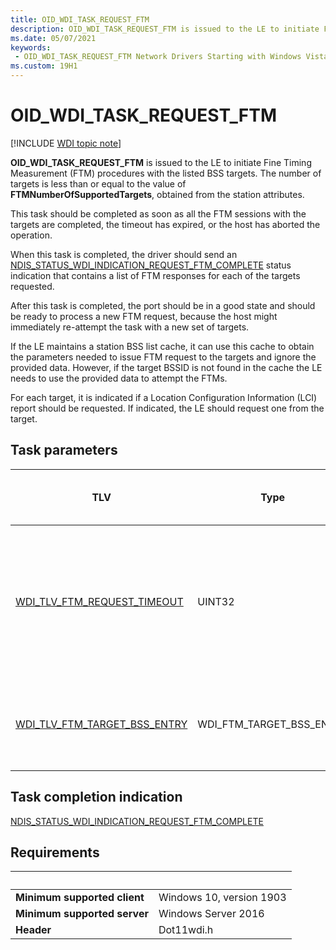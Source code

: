 ```yaml
---
title: OID_WDI_TASK_REQUEST_FTM
description: OID_WDI_TASK_REQUEST_FTM is issued to the LE to initiate Fine Timing Measurement (FTM) procedures with the listed BSS targets.
ms.date: 05/07/2021
keywords:
 - OID_WDI_TASK_REQUEST_FTM Network Drivers Starting with Windows Vista
ms.custom: 19H1
---
```


# OID_WDI_TASK_REQUEST_FTM

[!INCLUDE [WDI topic note](../includes/wdi-version-warning.md)]

**OID_WDI_TASK_REQUEST_FTM** is issued to the LE to initiate Fine Timing Measurement (FTM) procedures with the listed BSS targets. The number of targets is less than or equal to the value of **FTMNumberOfSupportedTargets**, obtained from the station attributes.

This task should be completed as soon as all the FTM sessions with the targets are completed, the timeout has expired, or the host has aborted the operation.

When this task is completed, the driver should send an [NDIS_STATUS_WDI_INDICATION_REQUEST_FTM_COMPLETE](ndis-status-wdi-indication-request-ftm-complete.md) status indication that contains a list of FTM responses for each of the targets requested.

After this task is completed, the port should be in a good state and should be ready to process a new FTM request, because the host might immediately re-attempt the task with a new set of targets.

If the LE maintains a station BSS list cache, it can use this cache to obtain the parameters needed to issue FTM request to the targets and ignore the provided data. However, if the target BSSID is not found in the cache the LE needs to use the provided data to attempt the FTMs.

For each target, it is indicated if a Location Configuration Information (LCI) report should be requested. If indicated, the LE should request one from the target. 

## Task parameters

| TLV | Type | Multiple TLV instances allowed | Optional | Description |
| --- | --- | --- | --- | --- |
| [WDI_TLV_FTM_REQUEST_TIMEOUT](wdi-tlv-ftm-request-timeout.md) | UINT32 |   |   | The maximum time, in milliseconds, to complete the FTM. The timeout is set to 150 ms multiplied by the number of targets. |
| [WDI_TLV_FTM_TARGET_BSS_ENTRY](wdi-tlv-ftm-target-bss-entry.md) | WDI_FTM_TARGET_BSS_ENTRY | X |   | A list of the BSS targets with which FTM procedures should be completed. |

## Task completion indication

[NDIS_STATUS_WDI_INDICATION_REQUEST_FTM_COMPLETE](ndis-status-wdi-indication-request-ftm-complete.md)

## Requirements

| &nbsp; | &nbsp; |
| ------ | ------ |
| **Minimum supported client** | Windows 10, version 1903 |
| **Minimum supported server** | Windows Server 2016 |
| **Header** | Dot11wdi.h |
